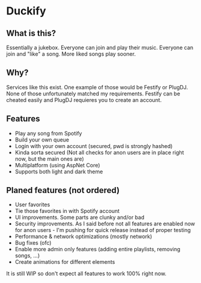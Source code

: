 # Duckify

## What is this?

Essentially a jukebox. Everyone can join and play their music. Everyone can join and "like" a song. More liked songs play sooner.

## Why?

Services like this exist. One example of those would be Festify or PlugDJ. None of those unfortunately matched my requirements. Festify can be cheated easily and PlugDJ requieres you to create an account. 


## Features

* Play any song from Spotify
* Build your own queue
* Login with your own account (secured, pwd is strongly hashed)
* Kinda sorta secured (Not all checks for anon users are in place right now, but the main ones are)
* Multiplatform (using AspNet Core)
* Supports both light and dark theme

## Planed features (not ordered)

* User favorites
* Tie those favorites in with Spotify account
* UI improvements. Some parts are clunky and/or bad
* Security improvements. As I said before not all features are enabled now for anon users - I'm pushing for quick release instead of proper testing
* Performance & network optimizations (mostly network)
* Bug fixes (ofc)
* Enable more admin only features (adding entire playlists, removing songs, ...)
* Create animations for different elements

It is still WIP so don't expect all features to work 100% right now.
